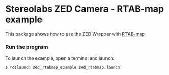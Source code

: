 # Stereolabs ZED Camera - RTAB-map example

This package shows how to use the ZED Wrapper with [RTAB-map](http://introlab.github.io/rtabmap/)

### Run the program

To launch the example, open a terminal and launch:

    $ roslaunch zed_rtabmap_example zed_rtabmap.launch


